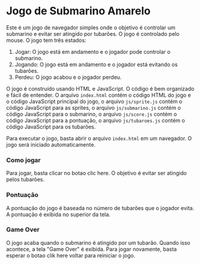# Jogo de Submarino Amarelo 

Este é um jogo de navegador simples onde o objetivo é controlar um submarino e evitar ser atingido por tubarões. O jogo é controlado pelo mouse. O jogo tem três estados:

1. Jogar: O jogo está em andamento e o jogador pode controlar o submarino.
2. Jogando: O jogo está em andamento e o jogador está evitando os tubarões.
3. Perdeu: O jogo acabou e o jogador perdeu.

O jogo é construído usando HTML e JavaScript. O código é bem organizado e fácil de entender. O arquivo `index.html` contém o código HTML do jogo e o código JavaScript principal do jogo, o arquivo `js/sprite.js` contém o código JavaScript para as sprites, o arquivo `js/submarino.js` contém o código JavaScript para o submarino, o arquivo `js/score.js` contém o código JavaScript para a pontuação, o arquivo `js/tubaroes.js` contém o código JavaScript para os tubarões.

Para executar o jogo, basta abrir o arquivo `index.html` em um navegador. O jogo será iniciado automaticamente.

### Como jogar

Para jogar, basta clicar no botao clic here. O objetivo é evitar ser atingido pelos tubarões.

### Pontuação

A pontuação do jogo é baseada no número de tubarões que o jogador evita. A pontuação é exibida no superior da tela.

### Game Over

O jogo acaba quando o submarino é atingido por um tubarão. Quando isso acontece, a tela "Game Over" é exibida. Para jogar novamente, basta esperar o botao clik here voltar para reiniciar o jogo.